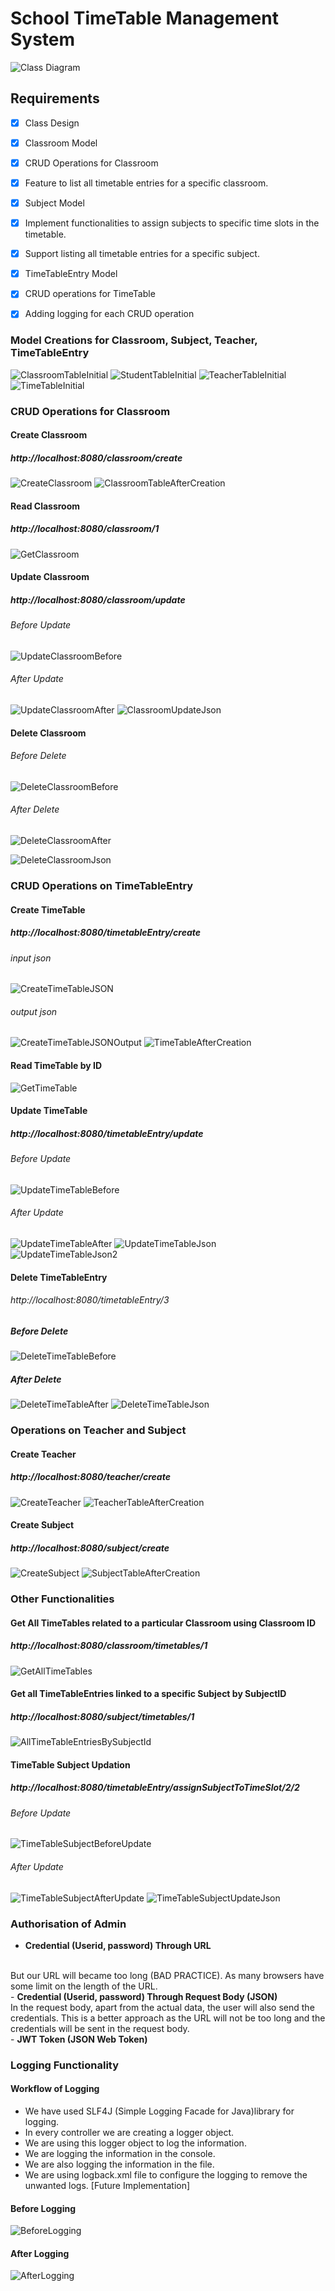# School TimeTable Management System
![Class Diagram](assests/ClassDiagram.jpg)

## Requirements
- [x] Class Design
- [X] Classroom Model
- [x] CRUD Operations for Classroom
- [x] Feature to list all timetable entries for a specific classroom.
- [x] Subject Model
- [x] Implement functionalities to assign subjects to specific time slots in the timetable.
- [x] Support listing all timetable entries for a specific subject.
- [x] TimeTableEntry Model
- [x] CRUD operations for TimeTable
- [x] Adding logging for each CRUD operation


### Model Creations for Classroom, Subject, Teacher, TimeTableEntry
![ClassroomTableInitial](assests/ClassroomTableInitial.png)
![StudentTableInitial](assests/SubjectTableInitial.png)
![TeacherTableInitial](assests/TeacherTableInitial.png)
![TimeTableInitial](assests/TimeTableInitial.png)

### CRUD Operations for Classroom

#### Create Classroom
##### http://localhost:8080/classroom/create
![CreateClassroom](assests/ClassroomCreation.png)
![ClassroomTableAfterCreation](assests/ClassroomTableUpdated.png)

#### Read Classroom
##### http://localhost:8080/classroom/1
![GetClassroom](assests/ClassroomGet.png)

#### Update Classroom
##### http://localhost:8080/classroom/update
###### Before Update
![UpdateClassroomBefore](assests/ClassroomBeforeUpdate.png)
###### After Update
![UpdateClassroomAfter](assests/ClassroomTableAfterUpdate.png)
![ClassroomUpdateJson](assests/ClassroomUpdateJson.png)

#### Delete Classroom
###### Before Delete
![DeleteClassroomBefore](assests/ClassroomTableBeforeDeletion.png)
###### After Delete
![DeleteClassroomAfter](assests/ClassroomTableAfterDeletion.png)

![DeleteClassroomJson](assests/ClassroomTableDeleteJson.png)

### CRUD Operations on TimeTableEntry
#### Create TimeTable
##### http://localhost:8080/timetableEntry/create
###### input json
![CreateTimeTableJSON](assests/TimeTableCreationInput.png)
###### output json
![CreateTimeTableJSONOutput](assests/TimeTableCreationOutput.png)
![TimeTableAfterCreation](assests/TimeTableUpdated.png)

#### Read TimeTable by ID
![GetTimeTable](assests/TimeTableGetOperation.png)

#### Update TimeTable
##### http://localhost:8080/timetableEntry/update
###### Before Update
![UpdateTimeTableBefore](assests/TimeTableEntryBeforeUpdation.png)
###### After Update
![UpdateTimeTableAfter](assests/TimeTableEntryAfterUpdation.png)
![UpdateTimeTableJson](assests/TimeTableUpdationJson1.png)
![UpdateTimeTableJson2](assests/TimeTableUpdationJson2.png)

#### Delete TimeTableEntry
###### http://localhost:8080/timetableEntry/3
##### Before Delete
![DeleteTimeTableBefore](assests/TimetableBeforeDeletion.png)
##### After Delete
![DeleteTimeTableAfter](assests/TimeTableAfterDeletion.png)
![DeleteTimeTableJson](assests/TimeTableDeletionJson.png)

### Operations on Teacher and Subject

#### Create Teacher 
##### http://localhost:8080/teacher/create
![CreateTeacher](assests/TeacherCreation.png)
![TeacherTableAfterCreation](assests/DeepakTable.png)

#### Create Subject
##### http://localhost:8080/subject/create
![CreateSubject](assests/SubjectCreation.png)
![SubjectTableAfterCreation](assests/SubjectTableUpdated.png)

### Other Functionalities
#### Get All TimeTables related to a particular Classroom using Classroom ID 
##### http://localhost:8080/classroom/timetables/1
![GetAllTimeTables](assests/AllTimeTableEntriesByClassroomId.png)


#### Get all TimeTableEntries linked to a specific Subject by SubjectID
##### http://localhost:8080/subject/timetables/1
![AllTimeTableEntriesBySubjectId](assests/AllTimeTableEntriesBySubjectId.png)

#### TimeTable Subject Updation
##### http://localhost:8080/timetableEntry/assignSubjectToTimeSlot/2/2
###### Before Update
![TimeTableSubjectBeforeUpdate](assests/TimeTableSubjectUpdationBefore.png)
###### After Update
![TimeTableSubjectAfterUpdate](assests/TimeTableSubjectUpdationAfter.png)
![TimeTableSubjectUpdateJson](assests/TimeTableSubjectUpdationJson.png)


### Authorisation of Admin
- <strong>Credential (Userid, password) Through URL</strong>
<br>
But our URL will became too long (BAD PRACTICE). As many browsers have some limit on the length of the URL.
<br>
- <strong>Credential (Userid, password) Through Request Body (JSON)</strong>
<br>
In the request body, apart from the actual data, the user will also send the credentials. This is a better approach as the URL will not be too long and the credentials will be sent in the request body.
<br>
- <strong>JWT Token (JSON Web Token)</strong>

### Logging Functionality
#### Workflow of Logging
- We have used SLF4J (Simple Logging Facade for Java)library for logging.
- In every controller we are creating a logger object.
- We are using this logger object to log the information.
- We are logging the information in the console.
- We are also logging the information in the file.
- We are using logback.xml file to configure the logging to remove the unwanted logs. [Future Implementation]

#### Before Logging
![BeforeLogging](assests/LogFileBefor.png)
#### After Logging
![AfterLogging](assests/LogFileAfter.png)



